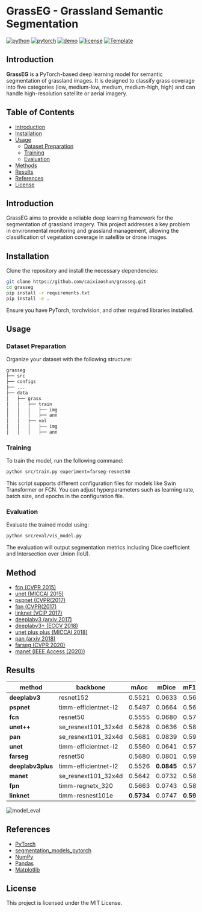 # GrassEG - Grassland Semantic Segmentation
[![python](https://img.shields.io/badge/-Python_3.9_%7C_3.10_%7C_3.11-blue?logo=python&logoColor=white)](https://www.python.org/)
[![pytorch](https://img.shields.io/badge/PyTorch_2.0+-ee4c2c?logo=pytorch&logoColor=white)](https://pytorch.org/get-started/locally/)
[![demo](https://img.shields.io/badge/🤗HugginngFace-Spaces-orange)](https://huggingface.co/spaces/caixiaoshun/cloudseg)
[![license](https://img.shields.io/badge/License-MIT-green.svg?labelColor=gray)](https://github.com/XavierJiezou/cloudseg#license)
[![Template](https://img.shields.io/badge/-Lightning--Hydra--Template-017F2F?style=flat&logo=github&labelColor=gray)](https://github.com/ashleve/lightning-hydra-template)

## Introduction

**GrassEG** is a PyTorch-based deep learning model for semantic segmentation of grassland images. It is designed to classify grass coverage into five categories (low, medium-low, medium, medium-high, high) and can handle high-resolution satellite or aerial imagery.

## Table of Contents

- [Introduction](#Installation)
- [Installation](#installation)
- [Usage](#usage)
  - [Dataset Preparation](#dataset-preparation)
  - [Training](#training)
  - [Evaluation](#evaluation)
- [Methods](#methods)
- [Results](#results)
- [References](#references)
- [License](#license)

## Introduction

GrassEG aims to provide a reliable deep learning framework for the segmentation of grassland imagery. This project addresses a key problem in environmental monitoring and grassland management, allowing the classification of vegetation coverage in satellite or drone images.

## Installation

Clone the repository and install the necessary dependencies:

```bash
git clone https://github.com/caixiaoshun/grasseg.git
cd grasseg
pip install -r requirements.txt
pip install -e .
```
Ensure you have PyTorch, torchvision, and other required libraries installed.

## Usage

### Dataset Preparation

Organize your dataset with the following structure:

```bash
grasseg
├── src
├── configs
├── ...
├── data
│   ├── grass
│   │   ├── train
│   │   │   ├── img
│   │   │   ├── ann
│   │   ├── val
│   │   │   ├── img
│   │   │   ├── ann
```

### Training

To train the model, run the following command:

```bash
python src/train.py experiment=farseg-resnet50
```

This script supports different configuration files for models like Swin Transformer or FCN. You can adjust hyperparameters such as learning rate, batch size, and epochs in the configuration file.

### Evaluation

Evaluate the trained model using:

```bash
python src/eval/vis_model.py
```

The evaluation will output segmentation metrics including Dice coefficient and Intersection over Union (IoU).

## Method

- [fcn (CVPR 2015)](references/Fully-Convolutional-Networks-for-Semantic-Segmentation.pdf)
- [unet (MICCAI 2015)](references/U-Net-Convolutional-Networks-for-Biomedical-Image-Segmentation.pdf)
- [pspnet (CVPR(2017)](references/Pyramid-Scene-Parsing-Network.pdf)
- [fpn (CVPR(2017)](references/A-Unified-Architecture-for-Instance-and-Semantic-Segmentation.pdf)
- [linknet (VCIP 2017)](references/LinkNet-Exploiting-Encoder-Representations-for-Efficient-Semantic-Segmentation.pdf)
- [deeplabv3 (arxiv 2017)](references/Rethinking-Atrous-Convolution-for-Semantic-Image-Segmentation.pdf)
- [deeplabv3+ (ECCV 2018)](references/Encoder-Decoder-with-Atrous-Separable-Convolution-for-Semantic-Image-Segmentation.pdf)
- [unet plus plus (MICCAI 2018)](references/UNet++-A-Nested-U-Net-Architecture-for-Medical-Image-Segmentation.pdf)
- [pan (arxiv 2018)](references/Pyramid_attention_network_for_semantic_segmentation.pdf)
- [farseg (CVPR 2020)](references/Foreground-Aware_Relation_Network_for_Geospatial_Object_Segmentation_in_High_Spatial_Resolution_Remote_Sensing_Imagery.pdf)
- [manet (IEEE Access (2020))](references/MA-Net_A_Multi-Scale_Attention_Network_for_Liver_and_Tumor_Segmentation.pdf)

## Results

| **method**        | **backbone**         | **mAcc**   | **mDice**  | **mF1Score** | **mIoU**   | **mPrecision** | **mCrossEntropyLoss** |
|-------------------|----------------------|------------|------------|--------------|------------|----------------|-----------------------|
| **deeplabv3**     | resnet152            | 0.5521     | 0.0633     | 0.5677       | 0.2715     | 0.6041         | 0.6246                |
| **pspnet**        | timm-efficientnet-l2 | 0.5497     | 0.0664     | 0.5645       | 0.2705     | 0.6154         | 0.6063                |
| **fcn**           | resnet50            | 0.5555     | 0.0680     | 0.5738       | 0.2731     | 0.6072         | 0.6182                |
| **unet++**        | se_resnext101_32x4d  | 0.5628     | 0.0636     | 0.5858       | 0.2826     | 0.6452         | 0.5878                |
| **pan**           | se_resnext101_32x4d  | 0.5681     | 0.0839     | 0.5905       | 0.2828     | 0.6305         | 0.6029                |
| **unet**          | timm-efficientnet-l2 | 0.5560     | 0.0641     | 0.5797       | 0.2808     | **0.6467**     | 0.5935                |
| **farseg**        | resnet50             | 0.5680     | 0.0801     | 0.5914       | 0.2794     | 0.6422         | 0.6163                |
| **deeplabv3plus** | timm-efficientnet-l2 | 0.5526     | **0.0845** | 0.5752       | 0.2795     | 0.6397         | 0.5823                |
| **manet**         | se_resnext101_32x4d  | 0.5642     | 0.0732     | 0.5867       | 0.2854     | 0.6375         | 0.6141                |
| **fpn**           | timm-regnetx_320     | 0.5663     | 0.0743     | 0.5849       | 0.2847     | 0.6267         | 0.5937                |
| **linknet**       | timm-resnest101e     | **0.5734** | 0.0747     | **0.5924**   | **0.2919** | 0.6330         | **0.5849**            |

![model_eval](images/model_eval.png)


## References

- [PyTorch](https://pytorch.org/)
- [segmentation_models_pytorch](https://github.com/qubvel-org/segmentation_models.pytorch)
- [NumPy](https://numpy.org/)
- [Pandas](https://pandas.pydata.org/)
- [Matplotlib](https://matplotlib.org/)

## License

This project is licensed under the MIT License.

